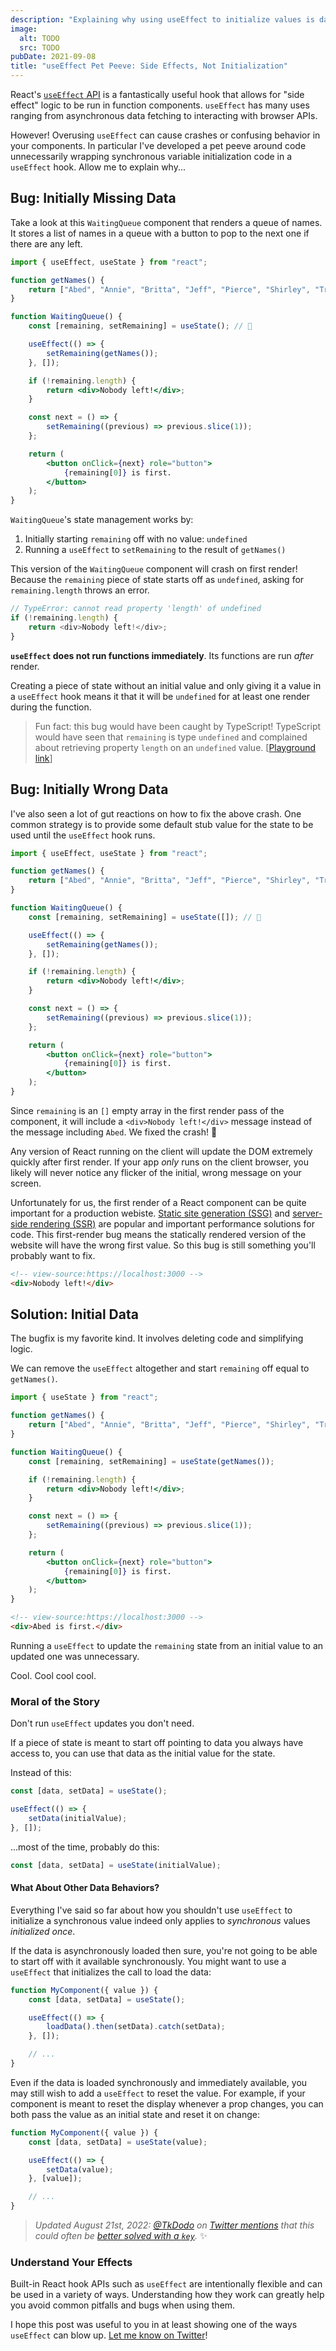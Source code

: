 ```yaml
---
description: "Explaining why using useEffect to initialize values is dangerous."
image:
  alt: TODO
  src: TODO
pubDate: 2021-09-08
title: "useEffect Pet Peeve: Side Effects, Not Initialization"
---
```


React's [`useEffect` API](https://reactjs.org/docs/hooks-effect.html) is a fantastically useful hook that allows for "side effect" logic to be run in function components.
`useEffect` has many uses ranging from asynchronous data fetching to interacting with browser APIs.

However!
Overusing `useEffect` can cause crashes or confusing behavior in your components.
In particular I've developed a pet peeve around code unnecessarily wrapping synchronous variable initialization code in a `useEffect` hook.
Allow me to explain why...

## Bug: Initially Missing Data

Take a look at this `WaitingQueue` component that renders a queue of names.
It stores a list of names in a queue with a button to pop to the next one if there are any left.

```jsx
import { useEffect, useState } from "react";

function getNames() {
	return ["Abed", "Annie", "Britta", "Jeff", "Pierce", "Shirley", "Troy"];
}

function WaitingQueue() {
	const [remaining, setRemaining] = useState(); // 😬

	useEffect(() => {
		setRemaining(getNames());
	}, []);

	if (!remaining.length) {
		return <div>Nobody left!</div>;
	}

	const next = () => {
		setRemaining((previous) => previous.slice(1));
	};

	return (
		<button onClick={next} role="button">
			{remaining[0]} is first.
		</button>
	);
}
```

`WaitingQueue`'s state management works by:

1. Initially starting `remaining` off with no value: `undefined`
2. Running a `useEffect` to `setRemaining` to the result of `getNames()`

This version of the `WaitingQueue` component will crash on first render!
Because the `remaining` piece of state starts off as `undefined`, asking for `remaining.length` throws an error.

```ts
// TypeError: cannot read property 'length' of undefined
if (!remaining.length) {
	return <div>Nobody left!</div>;
}
```

**`useEffect` does not run functions immediately**.
Its functions are run _after_ render.

Creating a piece of state without an initial value and only giving it a value in a `useEffect` hook means it that it will be `undefined` for at least one render during the function.

> Fun fact: this bug would have been caught by TypeScript!
> TypeScript would have seen that `remaining` is type `undefined` and complained about retrieving property `length` on an `undefined` value.
> [[Playground link](https://www.typescriptlang.org/play?jsx=1#code/JYWwDg9gTgLgBAbzgVwM4FMCiAzb6DGMANChgMowCGM6cAvnNlBCHAERTqWFsDcAsACgh2ZADtCwCGLgBzdDABylEOlQAKAJSIhcPXE4xkUGQG02AQQBG6ACZsSlsWODoH7AEJRgMKu7YAUui4-gAKrlD4bo5kABbAUAA26ACe-gAqzGkAugKCdEIi4pLScADqlD7AYrIAisjoDVo6gvpw+NKo8KacIJUuNSQYMABK6H3V1bLZcAC8pOgU1OgAPF3eNabZAHxavHAA9AdwgLwbgDR7ha36aFi4BDDqzbPbLW1tw2MTA7Lq8koqai0mjybToJC2wMubWA2Dg6gAhL1+lMAHTJGowWLaBC6N56QzGGQrWzAABu20UECsEFsKTgyWwMHhKwOJPJIP0BWEVz0HTEXTgYnQAA94PMni8cTy3h9xsiao8wJxSVI0NpnnAlegVRA0CjUIlgFF1ABGTSQ6V0PK4-EKQlwm1vFZWZC+UrSADChvwAGtZgghaKGMxkrM2C63WI2NtHXi9AgkZNNgAGbIMYCoRgJLoo2P6FkRmDSGPSi10IA)]

## Bug: Initially Wrong Data

I've also seen a lot of gut reactions on how to fix the above crash.
One common strategy is to provide some default stub value for the state to be used until the `useEffect` hook runs.

```jsx
import { useEffect, useState } from "react";

function getNames() {
	return ["Abed", "Annie", "Britta", "Jeff", "Pierce", "Shirley", "Troy"];
}

function WaitingQueue() {
	const [remaining, setRemaining] = useState([]); // 🤔

	useEffect(() => {
		setRemaining(getNames());
	}, []);

	if (!remaining.length) {
		return <div>Nobody left!</div>;
	}

	const next = () => {
		setRemaining((previous) => previous.slice(1));
	};

	return (
		<button onClick={next} role="button">
			{remaining[0]} is first.
		</button>
	);
}
```

Since `remaining` is an `[]` empty array in the first render pass of the component, it will include a `<div>Nobody left!</div>` message instead of the message including `Abed`.
We fixed the crash! 🎉

Any version of React running on the client will update the DOM extremely quickly after first render.
If your app _only_ runs on the client browser, you likely will never notice any flicker of the initial, wrong message on your screen.

Unfortunately for us, the first render of a React component can be quite important for a production webiste.
[Static site generation (SSG)](https://nextjs.org/docs/basic-features/pages#static-generation-recommended) and [server-side rendering (SSR)](https://nextjs.org/docs/basic-features/pages#server-side-rendering) are popular and important performance solutions for code.
This first-render bug means the statically rendered version of the website will have the wrong first value.
So this bug is still something you'll probably want to fix.

```html
<!-- view-source:https://localhost:3000 -->
<div>Nobody left!</div>
```

## Solution: Initial Data

The bugfix is my favorite kind.
It involves deleting code and simplifying logic.

We can remove the `useEffect` altogether and start `remaining` off equal to `getNames()`.

```jsx
import { useState } from "react";

function getNames() {
	return ["Abed", "Annie", "Britta", "Jeff", "Pierce", "Shirley", "Troy"];
}

function WaitingQueue() {
	const [remaining, setRemaining] = useState(getNames());

	if (!remaining.length) {
		return <div>Nobody left!</div>;
	}

	const next = () => {
		setRemaining((previous) => previous.slice(1));
	};

	return (
		<button onClick={next} role="button">
			{remaining[0]} is first.
		</button>
	);
}
```

```html
<!-- view-source:https://localhost:3000 -->
<div>Abed is first.</div>
```

Running a `useEffect` to update the `remaining` state from an initial value to an updated one was unnecessary.

Cool.
Cool cool cool.

### Moral of the Story

Don't run `useEffect` updates you don't need.

If a piece of state is meant to start off pointing to data you always have access to, you can use that data as the initial value for the state.

Instead of this:

```jsx
const [data, setData] = useState();

useEffect(() => {
	setData(initialValue);
}, []);
```

...most of the time, probably do this:

```jsx
const [data, setData] = useState(initialValue);
```

#### What About Other Data Behaviors?

Everything I've said so far about how you shouldn't use `useEffect` to initialize a synchronous value indeed only applies to _synchronous_ values _initialized once_.

If the data is asynchronously loaded then sure, you're not going to be able to start off with it available synchronously.
You might want to use a `useEffect` that initializes the call to load the data:

```jsx
function MyComponent({ value }) {
	const [data, setData] = useState();

	useEffect(() => {
		loadData().then(setData).catch(setData);
	}, []);

	// ...
}
```

Even if the data is loaded synchronously and immediately available, you may still wish to add a `useEffect` to reset the value.
For example, if your component is meant to reset the display whenever a prop changes, you can both pass the value as an initial state and reset it on change:

```jsx
function MyComponent({ value }) {
	const [data, setData] = useState(value);

	useEffect(() => {
		setData(value);
	}, [value]);

	// ...
}
```

> _Updated August 21st, 2022: [@TkDodo](https://twitter.com/TkDodo) on [Twitter mentions](https://twitter.com/TkDodo/status/1560858411868327936 "TkDodo tweet response to this article") that this could often be [better solved with a `key`](https://tkdodo.eu/blog/putting-props-to-use-state)._ ✨

### Understand Your Effects

Built-in React hook APIs such as `useEffect` are intentionally flexible and can be used in a variety of ways.
Understanding how they work can greatly help you avoid common pitfalls and bugs when using them.

I hope this post was useful to you in at least showing one of the ways `useEffect` can blow up.
[Let me know on Twitter](https://www.twitter.com/JoshuaKGoldberg)!
